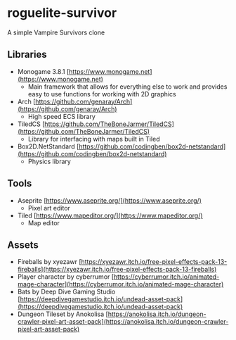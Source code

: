 # roguelite-survivor

A simple Vampire Survivors clone

## Libraries

- Monogame 3.8.1 [https://www.monogame.net](https://www.monogame.net)
  - Main framework that allows for everything else to work and provides easy to use functions for working with 2D graphics
- Arch [https://github.com/genaray/Arch](https://github.com/genaray/Arch)
  - High speed ECS library
- TiledCS [https://github.com/TheBoneJarmer/TiledCS](https://github.com/TheBoneJarmer/TiledCS)
  - Library for interfacing with maps built in Tiled
- Box2D.NetStandard [https://github.com/codingben/box2d-netstandard](https://github.com/codingben/box2d-netstandard)
  - Physics library

## Tools

- Aseprite [https://www.aseprite.org/](https://www.aseprite.org/)
  - Pixel art editor
- Tiled [https://www.mapeditor.org/](https://www.mapeditor.org/)
  - Map editor

## Assets

- Fireballs by xyezawr [https://xyezawr.itch.io/free-pixel-effects-pack-13-fireballs](https://xyezawr.itch.io/free-pixel-effects-pack-13-fireballs)
- Player character by cyberrumor [https://cyberrumor.itch.io/animated-mage-character](https://cyberrumor.itch.io/animated-mage-character)
- Bats by Deep Dive Gaming Studio [https://deepdivegamestudio.itch.io/undead-asset-pack](https://deepdivegamestudio.itch.io/undead-asset-pack)
- Dungeon Tileset by Anokolisa [https://anokolisa.itch.io/dungeon-crawler-pixel-art-asset-pack](https://anokolisa.itch.io/dungeon-crawler-pixel-art-asset-pack)

